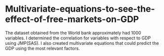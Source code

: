 # Multivariate-equations-to-see-the-effect-of-free-markets-on-GDP
The dataset obtained from the World bank approximately had 1000 variables. I determined the correlation for variables with respect to GDP using JMP(SAS). I also created multivariate equations that could predict the GDP using the most relevant factors.
